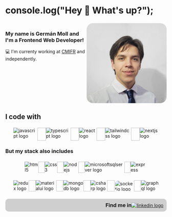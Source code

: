 <h1 align="left">console.log("Hey 👋 What's up?");</h1>

###
<section style="display:flex;justify-content:space-between;">
<div>
<h3 align="left">My name is Germán Moll and I'm a Frontend 
Web Developer!</h3>

<p align="left">💻  I'm currenty working at <a href="https://github.com/cmifr">CMIFR</a> and independently.</p>
</div>
<img src="linkedinImage.jpg" style="width:250px;height:250px;border-radius:20px;" />
</section>


<!-- 
<h2 align="left">About me</h2>

### -->


###

<h2 align="left">I code with</h2>

###

<div align="left" style="display:flex; justify-content:space-around; max-width:90%; margin: 0px auto;">
  <img src="https://skillicons.dev/icons?i=js" height="40" alt="javascript logo"  />
  <img width="40" />
  <img src="https://skillicons.dev/icons?i=ts" height="40" alt="typescript logo"  />
  <img width="40" />
  <img src="https://skillicons.dev/icons?i=react" height="40" alt="react logo"  />
  <img width="40" />
  <img src="https://skillicons.dev/icons?i=tailwind" height="40" alt="tailwindcss logo"  />
  <img width="40" />
  <img src="https://skillicons.dev/icons?i=nextjs" height="40" alt="nextjs logo"  />
</div>

###

<h3 align="left">But my stack also includes</h3>

###

<div style="display:flex; justify-content:space-around; max-width:76%; margin: 0px auto;">
  <img src="https://skillicons.dev/icons?i=html" height="35" alt="html5 logo"  />
  <img width="40" />
  <img src="https://skillicons.dev/icons?i=css" height="35" alt="css3 logo"  />
  <img width="40" />
  <img src="https://skillicons.dev/icons?i=nodejs" height="35" alt="nodejs logo"  />
  <img width="40" />
  <img src="https://cdn.jsdelivr.net/gh/devicons/devicon/icons/microsoftsqlserver/microsoftsqlserver-plain.svg" height="35" alt="microsoftsqlserver logo"  />
  <img width="40" />
  <img src="https://skillicons.dev/icons?i=express" height="35" alt="express logo"  />
</div>

###
<div style="display:flex; justify-content:space-around; max-width:90%; margin: 0px auto;">
  <img src="https://skillicons.dev/icons?i=redux" height="35" alt="redux logo"  />
  <img width="40" />
  <img src="https://skillicons.dev/icons?i=materialui" height="35" alt="materialui logo"  />
  <img width="40" />
  <img src="https://skillicons.dev/icons?i=mongodb" height="35" alt="mongodb logo"  />
  <img width="40" />
  <img src="https://skillicons.dev/icons?i=cs" height="35" alt="csharp logo"  />
  <img width="40" />
  <img style="background:white; padding:2px; border-radius:10px" src="https://cdn.jsdelivr.net/gh/devicons/devicon/icons/socketio/socketio-original.svg" height="31" alt="socketio logo"  />
  <img width="40" />
  <img src="https://skillicons.dev/icons?i=graphql" height="35" alt="graphql logo"  />
</div>

###



###

<div align="right" style="display:flex; justify-content:end; align-items:center; background-color:rgba(99,99,99,0.3); border-radius:10px; padding:10px;">
  <h3 style=" margin: auto 0px;">Find me in</h3>
  <a  href="https://linkedin.com/in/germanmoll" target="_blank">
    <img src="https://raw.githubusercontent.com/maurodesouza/profile-readme-generator/master/src/assets/icons/social/linkedin/default.svg" width="52" height="30"  alt="linkedin logo"  />
  </a>
</div>

###